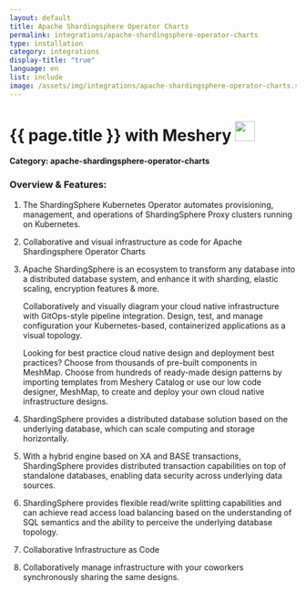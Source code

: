 ```yaml
---
layout: default
title: Apache Shardingsphere Operator Charts
permalink: integrations/apache-shardingsphere-operator-charts
type: installation
category: integrations
display-title: "true"
language: en
list: include
image: /assets/img/integrations/apache-shardingsphere-operator-charts.svg
---
```


<h1>{{ page.title }} with Meshery <img src="{{ page.image }}" style="width: 35px; height: 35px;" /></h1>


#### Category: apache-shardingsphere-operator-charts

### Overview & Features:
1. The ShardingSphere Kubernetes Operator automates provisioning, management, and operations of ShardingSphere Proxy clusters running on Kubernetes.

2. Collaborative and visual infrastructure as code for Apache Shardingsphere Operator Charts

4. Apache ShardingSphere is an ecosystem to transform any database into a distributed database system, and enhance it with sharding, elastic scaling, encryption features & more.


    Collaboratively and visually diagram your cloud native infrastructure with GitOps-style pipeline integration. Design, test, and manage configuration your Kubernetes-based, containerized applications as a visual topology.



    Looking for best practice cloud native design and deployment best practices? Choose from thousands of pre-built components in MeshMap. Choose from hundreds of ready-made design patterns by importing templates from Meshery Catalog or use our low code designer, MeshMap, to create and deploy your own cloud native infrastructure designs.



5. ShardingSphere provides a distributed database solution based on the underlying database, which can scale computing and storage horizontally.

6. With a hybrid engine based on XA and BASE transactions, ShardingSphere provides distributed transaction capabilities on top of standalone databases, enabling data security across underlying data sources.

7. ShardingSphere provides flexible read/write splitting capabilities and can achieve read access load balancing based on the understanding of SQL semantics and the ability to perceive the underlying database topology.

8. Collaborative Infrastructure as Code

9. Collaboratively manage infrastructure with your coworkers synchronously sharing the same designs.

